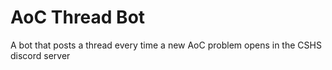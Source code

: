 # AoC Thread Bot

A bot that posts a thread every time a new AoC problem opens in the CSHS discord server